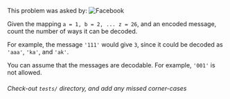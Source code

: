 This problem was asked by:
![Facebook](http://pluspng.com/img-png/facebook-logo-png-1722.png)

Given the mapping `a = 1, b = 2, ... z = 26`, and an encoded message, count the number of ways it can be decoded.

For example, the message `'111'` would give `3`, since it could be decoded as `'aaa'`, `'ka'`, and `'ak'`.

You can assume that the messages are decodable. For example, `'001'` is not allowed.
###### Check-out `tests/` directory, and add any missed corner-cases
